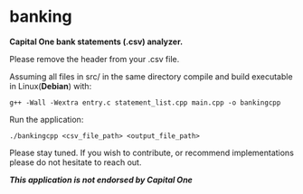 # banking

**Capital One bank statements (.csv) analyzer.**

Please remove the header from your .csv file. 

Assuming all files in src/ in the same directory compile and build executable in Linux(**Debian**) with:

```
g++ -Wall -Wextra entry.c statement_list.cpp main.cpp -o bankingcpp
```

Run the application: 

```
./bankingcpp <csv_file_path> <output_file_path> 
```


Please stay tuned. If you wish to contribute, or recommend implementations please do not hesitate to reach out. 


***This application is not endorsed by Capital One***


